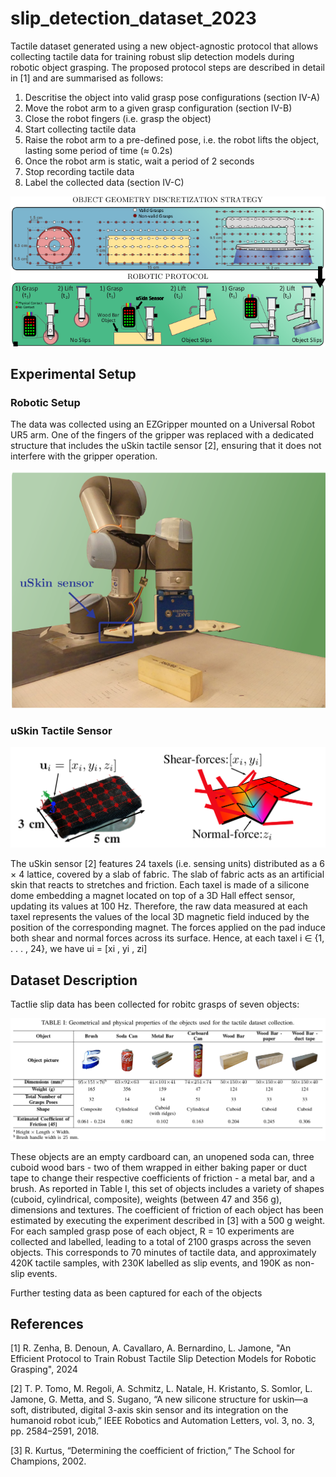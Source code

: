 # slip_detection_dataset_2023

Tactile dataset generated using a new object-agnostic protocol that allows collecting tactile data for training robust slip detection models during robotic object grasping. The proposed protocol steps are described in detail in [1] and are summarised as follows:

1) Descritise the object into valid grasp pose configurations (section IV-A) 
2) Move the robot arm to a given grasp configuration (section IV-B) 
3) Close the robot fingers (i.e. grasp the object)
4) Start collecting tactile data
5) Raise the robot arm to a pre-defined pose, i.e. the robot
lifts the object, lasting some period of time (≈ 0.2s)
6) Once the robot arm is static, wait a period of 2 seconds
7) Stop recording tactile data
8) Label the collected data (section IV-C)

![alt text][protocol]

## Experimental Setup

### Robotic Setup
The data was collected using an EZGripper mounted on a Universal Robot UR5 arm. One of the fingers of the gripper was replaced with a dedicated structure that includes the uSkin tactile sensor [2], ensuring that it does not interfere with the gripper operation.

![alt text][robotic_setup]

### uSkin Tactile Sensor

![alt text][uskin]

The uSkin sensor [2] features 24 taxels (i.e. sensing units) distributed as a 6 × 4 lattice, covered by a slab of fabric. The slab of fabric acts as an artificial skin that reacts to stretches and friction. Each taxel is made of a silicone dome embedding a magnet located on top of a 3D Hall effect sensor, updating its values at 100 Hz. Therefore, the raw data measured at each taxel represents the values of the local 3D magnetic field induced by the position of the corresponding magnet. The forces applied on the pad induce both shear and normal forces across its surface. Hence, at each taxel i ∈ {1, . . . , 24}, we have ui = [xi , yi , zi]


## Dataset Description
Tactlie slip data has been collected for robitc grasps of seven objects:

![alt text][objects_table]

These objects are an empty cardboard can, an unopened soda can, three cuboid wood bars - two of them wrapped in either baking paper or duct tape to change their respective coefficients of friction - a metal bar, and a brush. As reported in Table I, this set of objects includes a variety of shapes (cuboid, cylindrical, composite), weights (between 47 and 356 g), dimensions and textures. The coefficient of friction of each object has been estimated by executing the experiment described in [3] with a 500 g weight. For each sampled grasp pose of each object, R = 10 experiments are collected and labelled, leading to a total of 2100 grasps across the seven objects. This corresponds to 70 minutes of tactile data, and approximately 420K tactile samples, with 230K labelled as slip events, and 190K as non-slip events.


Further testing data as been captured for each of the objects




[uskin]: https://github.com/ARQ-CRISP/slip_detection_dataset_2023/blob/main/images/sensor.png "sensor.png"
[objects_table]: https://github.com/ARQ-CRISP/slip_detection_dataset_2023/blob/main/images/objects_table.png "objects_table.png"
[robotic_setup]: https://github.com/ARQ-CRISP/slip_detection_dataset_2023/blob/main/images/robotic_setup.png "robotic_setup.png"
[protocol]: https://github.com/ARQ-CRISP/slip_detection_dataset_2023/blob/main/images/protocol.png "protocol.png"


## References
[1] R. Zenha, B. Denoun, A. Cavallaro, A. Bernardino, L. Jamone, "An Efficient Protocol to Train Robust Tactile Slip Detection Models for Robotic Grasping", 2024

[2] T. P. Tomo, M. Regoli, A. Schmitz, L. Natale, H. Kristanto, S. Somlor, L. Jamone, G. Metta, and S. Sugano, “A new silicone structure for uskin—a soft, distributed, digital 3-axis skin sensor and its integration on the humanoid robot icub,” IEEE Robotics and Automation Letters, vol. 3, no. 3, pp. 2584–2591, 2018.

[3] R. Kurtus, “Determining the coefficient of friction,” The School for Champions, 2002.

